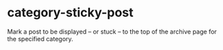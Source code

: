 # category-sticky-post
Mark a post to be displayed – or stuck – to the top of the archive page for the specified category.
